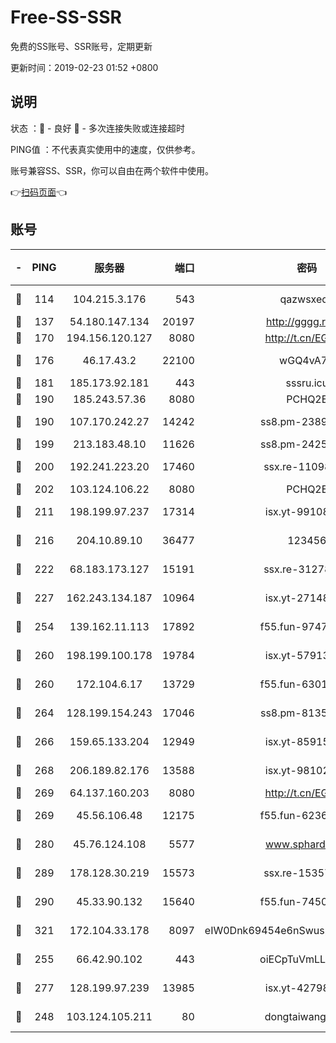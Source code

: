 # Free-SS-SSR

免费的SS账号、SSR账号，定期更新

更新时间：2019-02-23 01:52 +0800

## 说明

状态     ：🙂 - 良好 🙁 - 多次连接失败或连接超时

PING值   ：不代表真实使用中的速度，仅供参考。

账号兼容SS、SSR，你可以自由在两个软件中使用。

👉[扫码页面](https://liesauer.github.io/free-ss-ssr.github.io/)👈

## 账号

|-|PING|服务器|端口|密码|加密方式|区域|
|:----:|:----:|:-----:|-----:|:----:|:----:|:----:|
|🙂|114|104.215.3.176|543|qazwsxedc|aes-256-gcm|JP|
|🙂|137|54.180.147.134|20197|http://gggg.rocks|chacha20|KR|
|🙂|170|194.156.120.127|8080|http://t.cn/EGJIyrl|rc4-md5|RU|
|🙂|176|46.17.43.2|22100|wGQ4vA7D|aes-256-gcm|RU|
|🙂|181|185.173.92.181|443|sssru.icu|rc4-md5|RU|
|🙂|190|185.243.57.36|8080|PCHQ2E|rc4-md5|US|
|🙂|190|107.170.242.27|14242|ss8.pm-23899495|aes-256-cfb|US|
|🙂|199|213.183.48.10|11626|ss8.pm-24251801|rc4-md5|RU|
|🙂|200|192.241.223.20|17460|ssx.re-11098249|aes-256-cfb|US|
|🙂|202|103.124.106.22|8080|PCHQ2E|rc4-md5|US|
|🙂|211|198.199.97.237|17314|isx.yt-99108938|aes-256-cfb|US|
|🙂|216|204.10.89.10|36477|123456|aes-256-cfb|US|
|🙂|222|68.183.173.127|15191|ssx.re-31278035|aes-256-cfb|US|
|🙂|227|162.243.134.187|10964|isx.yt-27148037|aes-256-cfb|US|
|🙂|254|139.162.11.113|17892|f55.fun-97471497|aes-256-cfb|SG|
|🙂|260|198.199.100.178|19784|isx.yt-57913223|aes-256-cfb|US|
|🙂|260|172.104.6.17|13729|f55.fun-63016216|aes-256-cfb|US|
|🙂|264|128.199.154.243|17046|ss8.pm-81354782|aes-256-cfb|SG|
|🙂|266|159.65.133.204|12949|isx.yt-85915065|aes-256-cfb|SG|
|🙂|268|206.189.82.176|13588|isx.yt-98102913|aes-256-cfb|SG|
|🙂|269|64.137.160.203|8080|http://t.cn/EGJIyrl|rc4-md5|CA|
|🙂|269|45.56.106.48|12175|f55.fun-62365029|aes-256-cfb|US|
|🙂|280|45.76.124.108|5577|www.sphard.com|aes-256-cfb|AU|
|🙂|289|178.128.30.219|15573|ssx.re-15357088|aes-256-cfb|SG|
|🙂|290|45.33.90.132|15640|f55.fun-74501505|aes-256-cfb|US|
|🙂|321|172.104.33.178|8097|eIW0Dnk69454e6nSwuspv9DmS201tQ0D|aes-256-cfb|SG|
|🙂|255|66.42.90.102|443|oiECpTuVmLLxk4Ts|aes-256-cfb|US|
|🙂|277|128.199.97.239|13985|isx.yt-42798024|aes-256-cfb|SG|
|🙁|248|103.124.105.211|80|dongtaiwang.com|aes-256-cfb|US|
